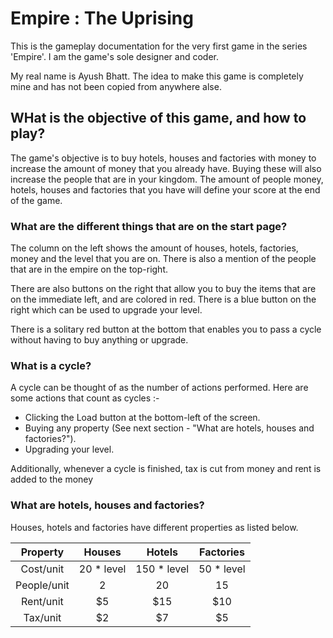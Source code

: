 # Empire : The Uprising

This is the gameplay documentation for the very first game in the series 'Empire'. I am the game's sole designer and coder.

My real name is Ayush Bhatt. The idea to make this game is completely mine and has not been copied from anywhere alse.

## WHat is the objective of this game, and how to play?

The game's objective is to buy hotels, houses and factories with money to increase the amount of money that you already have. Buying these will also increase the people that are in your kingdom. The amount of people money, hotels, houses and factories that you have will define your score at the end of the game.

### What are the different things that are on the start page?

The column on the left shows the amount of houses, hotels, factories, money and the level that you are on. There is also a mention of the people that are in the empire on the top-right.

There are also buttons on the right that allow you to buy the items that are on the immediate left, and are colored in red. There is a blue button on the right which can be used to upgrade your level.

There is a solitary red button at the bottom that enables you to pass a cycle without having to buy anything or upgrade.

### What is a cycle?

A cycle can be thought of as the number of actions performed. Here are some actions that count as cycles :-

 - Clicking the Load button at the bottom-left of the screen.
 - Buying any property (See next section - "What are hotels, houses and factories?").
 - Upgrading your level.

Additionally, whenever a cycle is finished, tax is cut from money and rent is added to the money 

### What are hotels, houses and factories?

Houses, hotels and factories have different properties as listed below.

| Property    | Houses     | Hotels      | Factories  |
|:-----------:|:----------:|:-----------:|:----------:|
| Cost/unit   | 20 * level | 150 * level | 50 * level |
| People/unit | 2          | 20          | 15         |
| Rent/unit   | $5         | $15         | $10        |
| Tax/unit    | $2         | $7          | $5         |
